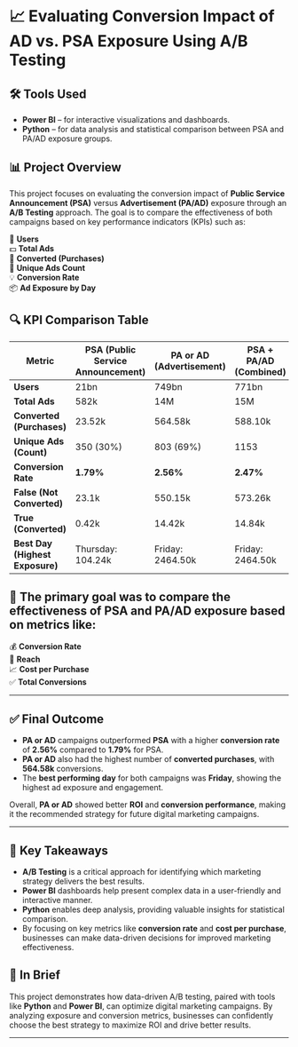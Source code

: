 
# 📈 **Evaluating Conversion Impact of AD vs. PSA Exposure Using A/B Testing**

## 🛠 **Tools Used**
- **Power BI** – for interactive visualizations and dashboards.
- **Python** – for data analysis and statistical comparison between PSA and PA/AD exposure groups.

## 📊 **Project Overview**
This project focuses on evaluating the conversion impact of **Public Service Announcement (PSA)** versus **Advertisement (PA/AD)** exposure through an **A/B Testing** approach. The goal is to compare the effectiveness of both campaigns based on key performance indicators (KPIs) such as:

📌 **Users**  
💵 **Total Ads**  
🎯 **Converted (Purchases)**  
🛒 **Unique Ads Count**  
💡 **Conversion Rate**  
📦 **Ad Exposure by Day**  

## 🔍 **KPI Comparison Table**

| **Metric**                  | **PSA (Public Service Announcement)** | **PA or AD (Advertisement)** | **PSA + PA/AD (Combined)**  |
|-----------------------------|--------------------------------------|-----------------------------|----------------------------|
| **Users**                   | 21bn                                 | 749bn                       | 771bn                      |
| **Total Ads**               | 582k                                 | 14M                         | 15M                        |
| **Converted (Purchases)**   | 23.52k                               | 564.58k                     | 588.10k                    |
| **Unique Ads (Count)**      | 350 (30%)                            | 803 (69%)                   | 1153                       |
| **Conversion Rate**         | **1.79%**                            | **2.56%**                   | **2.47%**                  |
| **False (Not Converted)**   | 23.1k                                | 550.15k                     | 573.26k                    |
| **True (Converted)**        | 0.42k                                | 14.42k                      | 14.84k                     |
| **Best Day (Highest Exposure)** | Thursday: 104.24k             | Friday: 2464.50k            | Friday: 2464.50k           |

## 📌 **The primary goal** was to compare the effectiveness of PSA and PA/AD exposure based on metrics like:

💰 **Conversion Rate**  
📣 **Reach**  
📈 **Cost per Purchase**  
✅ **Total Conversions**

---

## ✅ **Final Outcome**

- **PA or AD** campaigns outperformed **PSA** with a higher **conversion rate** of **2.56%** compared to **1.79%** for PSA.
- **PA or AD** also had the highest number of **converted purchases**, with **564.58k** conversions.
- The **best performing day** for both campaigns was **Friday**, showing the highest ad exposure and engagement.

Overall, **PA or AD** showed better **ROI** and **conversion performance**, making it the recommended strategy for future digital marketing campaigns.

---

## 📌 **Key Takeaways**
- **A/B Testing** is a critical approach for identifying which marketing strategy delivers the best results.
- **Power BI** dashboards help present complex data in a user-friendly and interactive manner.
- **Python** enables deep analysis, providing valuable insights for statistical comparison.
- By focusing on key metrics like **conversion rate** and **cost per purchase**, businesses can make data-driven decisions for improved marketing effectiveness.



## 🚀 **In Brief**

This project demonstrates how data-driven A/B testing, paired with tools like **Python** and **Power BI**, can optimize digital marketing campaigns. By analyzing exposure and conversion metrics, businesses can confidently choose the best strategy to maximize ROI and drive better results.

---
